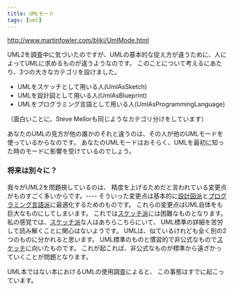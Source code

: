 ```yaml
---
title: UMLモード
tags: [uml]
---
```


http://www.martinfowler.com/bliki/UmlMode.html

UML2を調査中に気づいたのですが、UMLの基本的な捉え方が違うために、人によってUMLに求めるものが違うようなのです。
このことについて考えるにあたり、3つの大きなカテゴリを設けました。

* UMLをスケッチとして用いる人(UmlAsSketch)
* UMLを設計図として用いる人(UmlAsBlueprint)
* UMLをプログラミング言語として用いる人(UmlAsProgrammingLanguage)

（面白いことに、Steve Mellorも同じようなカテゴリ分けをしています）

あなたのUMLの見方が他の誰かのそれと違うのは、その人が他のUMLモードを使っているからなのです。
あなたのUMLモードはおそらく、UMLを最初に知った時のモードに影響を受けているのでしょう。

### 将来は別々に？

我々がUML2を問題視しているのは、
精度を上げるためだと言われている変更点がものすごく多いからです。----
そういった変更点は基本的に[設計図派](/UmlAsBlueprint)と[プログラミング言語派](/UmlAsProgrammingLanguage)に最適化するためのものです。
これらの変更点はUML自体をも巨大なものにしてしまいます。
これでは[スケッチ派](/UmlAsSketch)には困難なものとなります。
私の感覚では、[スケッチ派](/UmlAsSketch)な人はあちらこちらにいて、
UML標準の詳細を苦労して読み解くことに関心はないようです。
UMLは、似ているけれども全く別の2つのものに分かれると思います。
UML標準のものと慣習的で非公式なもので[スケッチ](/UmlAsSketch)に向いたものです。
これが起これば、非公式なものが標準から遠ざかっていくことが問題となります。

UML本ではない本におけるUMLの使用調査によると、
この事態はすでに起こっています。

